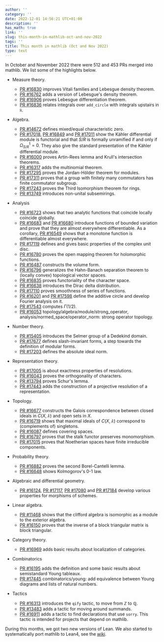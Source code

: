 ```yaml
---
author: ''
category: ''
date: 2022-12-01 14:56:21 UTC+01:00
description: ''
has_math: true
link: ''
slug: this-month-in-mathlib-oct-and-nov-2022
tags: ''
title: This month in mathlib (Oct and Nov 2022)
type: text
---
```

In October and November 2022 there were 512 and 453 PRs merged into mathlib. We list some of the highlights below.

* Measure theory.
    - [PR #16830](https://github.com/leanprover-community/mathlib/pull/16830) improves Vitali families and Lebesgue density theorem.
    - [PR #16762](https://github.com/leanprover-community/mathlib/pull/16762) adds a version of Lebesgue's density theorem.
    - [PR #16906](https://github.com/leanprover-community/mathlib/pull/16906) proves Lebesgue differentiation theorem.
    - [PR #16836](https://github.com/leanprover-community/mathlib/pull/16836) relates integrals over `add_circle` with integrals upstairs in `ℝ`.

* Algebra.
    - [PR #14672](https://github.com/leanprover-community/mathlib/pull/14672) defines mixed/equal characteristic zero.
    - [PR #17018](https://github.com/leanprover-community/mathlib/pull/17018), [PR #16849](https://github.com/leanprover-community/mathlib/pull/16849) and [PR #17011](https://github.com/leanprover-community/mathlib/pull/17011) show the Kähler differential module is functorial and that $S/R$ is formally unramified if and only if $\Omega^1_{S/R} = 0$. They also give the standard presentation of the Kähler differential module.
    - [PR #16000](https://github.com/leanprover-community/mathlib/pull/16000) proves Artin-Rees lemma and Krull's intersection theorems.
    - [PR #16317](https://github.com/leanprover-community/mathlib/pull/16317) adds the multinomial theorem.
    - [PR #17295](https://github.com/leanprover-community/mathlib/pull/17295) proves the Jordan-Hölder theorem for modules.
    - [PR #17311](https://github.com/leanprover-community/mathlib/pull/17311) proves that a group with finitely many commutators has finite commutator subgroup.
    - [PR #17243](https://github.com/leanprover-community/mathlib/pull/17243) proves the Third Isomorphism theorem for rings.
    - [PR #13749](https://github.com/leanprover-community/mathlib/pull/13749) introduces non-unital subsemirings.

* Analysis
    - [PR #16723](https://github.com/leanprover-community/mathlib/pull/16723) shows that two analytic functions that coincide locally coincide globally.
    - [PR #16683](https://github.com/leanprover-community/mathlib/pull/16683) and [PR #16680](https://github.com/leanprover-community/mathlib/pull/16680) introduce functions of bounded variation and prove that they are almost everywhere differentiable. As a corollary, [PR #16549](https://github.com/leanprover-community/mathlib/pull/16549) shows that a monotone function is differentiable almost everywhere.
    - [PR #17119](https://github.com/leanprover-community/mathlib/pull/17119) defines and gives basic properties of the complex unit disc.
    - [PR #16780](https://github.com/leanprover-community/mathlib/pull/16780) proves the open mapping theorem for holomorphic functions.
    - [PR #16487](https://github.com/leanprover-community/mathlib/pull/16487) constructs the volume form.
    - [PR #16796](https://github.com/leanprover-community/mathlib/pull/16796) generalizes the Hahn-Banach separation theorem to (locally convex) topological vector spaces.
    - [PR #16835](https://github.com/leanprover-community/mathlib/pull/16835) proves functoriality of the character space.
    - [PR #16638](https://github.com/leanprover-community/mathlib/pull/16638) introduces the Dirac delta distribution.
    - [PR #17110](https://github.com/leanprover-community/mathlib/pull/17110) proves smoothness of series of functions.
    - [PR #16201](https://github.com/leanprover-community/mathlib/pull/16201) and [PR #17598](https://github.com/leanprover-community/mathlib/pull/17598) define the additive circle and develop Fourier analysis on it.
    - [PR #17543](https://github.com/leanprover-community/mathlib/pull/17543) computes $\Gamma(1/2)$.
    - [PR #16053](https://github.com/leanprover-community/mathlib/pull/16053) topology/algebra/module/strong_operator, analysis/normed_space/operator_norm: strong operator topology.

* Number theory.
    - [PR #15405](https://github.com/leanprover-community/mathlib/pull/15405) introduces the Selmer group of a Dedekind domain.
    - [PR #17677](https://github.com/leanprover-community/mathlib/pull/17677) defines slash-invariant forms, a step towards the definition of modular forms.
    - [PR #17203](https://github.com/leanprover-community/mathlib/pull/17203) defines the absolute ideal norm.

* Representation theory.
    - [PR #17005](https://github.com/leanprover-community/mathlib/pull/17005) is about exactness properties of resolutions.
    - [PR #16043](https://github.com/leanprover-community/mathlib/pull/16043) proves the orthogonality of characters.
    - [PR #13794](https://github.com/leanprover-community/mathlib/pull/13794) proves Schur's lemma.
    - [PR #17443](https://github.com/leanprover-community/mathlib/pull/17443) adds the construction of a projective resolution of a representation.

* Topology.
    - [PR #16677](https://github.com/leanprover-community/mathlib/pull/16677) constructs the Galois correspondence between closed ideals in $C(X, 𝕜)$ and open sets in $X$.
    - [PR #16719](https://github.com/leanprover-community/mathlib/pull/16719) shows that maximal ideals of $C(X, 𝕜)$ correspond to (complements of) singletons.
    - [PR #16087](https://github.com/leanprover-community/mathlib/pull/16087) defines covering spaces.
    - [PR #16797](https://github.com/leanprover-community/mathlib/pull/16797) proves that the stalk functor preserves monomorphism.
    - [PR #17015](https://github.com/leanprover-community/mathlib/pull/17015) proves that Noetherian spaces have finite irreducible components.

* Probability theory.
    - [PR #16882](https://github.com/leanprover-community/mathlib/pull/16882) proves the second Borel-Cantelli lemma.
    - [PR #16648](https://github.com/leanprover-community/mathlib/pull/16648) shows Kolmogorov's 0-1 law.

* Algebraic and differential geometry.
    - [PR #16124](https://github.com/leanprover-community/mathlib/pull/16124), [PR #17117](https://github.com/leanprover-community/mathlib/pull/17117), [PR #17080](https://github.com/leanprover-community/mathlib/pull/17080) and [PR #17184](https://github.com/leanprover-community/mathlib/pull/17184) develop various properties for morphisms of schemes.

* Linear algebra.
    - [PR #11468](https://github.com/leanprover-community/mathlib/pull/11468) shows that the clifford algebra is isomorphic as a module to the exterior algebra.
    - [PR #16150](https://github.com/leanprover-community/mathlib/pull/16150) proves that the inverse of a block triangular matrix is block triangular.

* Category theory.
    - [PR #16969](https://github.com/leanprover-community/mathlib/pull/16969) adds basic results about localization of categories.

* Combinatorics
    - [PR #16195](https://github.com/leanprover-community/mathlib/pull/16195) adds the definition and some basic results about semistandard Young tableaux.
    - [PR #17445](https://github.com/leanprover-community/mathlib/pull/17445) combinatorics/young: add equivalence between Young diagrams and lists of natural numbers.

* Tactics
    - [PR #16313](https://github.com/leanprover-community/mathlib/pull/16313) introduces the `qify` tactic, to move from $\mathbb{Z}$ to $\mathbb{Q}$.
    - [PR #13483](https://github.com/leanprover-community/mathlib/pull/13483) adds a tactic for moving around summands.
    - [PR #16911](https://github.com/leanprover-community/mathlib/pull/16911) adds a tactic to find declarations that use `sorry`. This tactic is intended for projects that depend on mathlib.


During this months, we got two new versions of Lean. We also started to systematically port mathlib to Lean4, see the [wiki](https://github.com/leanprover-community/mathlib4/wiki).